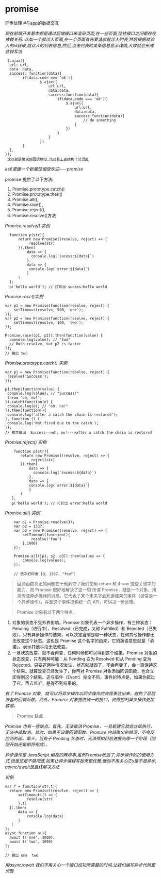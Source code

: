 # promise
异步处理
#与app的数据交互


*现在前端开发基本都是通过后端接口来渲染页面,在一些页面,往往接口之间都存在依赖关系. 比如一个就诊人页面,在一个页面首先要请求就诊人列表,然后根据就诊人的id获取,就诊人的列表信息,然后,点击列表的某条信息显示详情,大致就会形成这种写法*

```
 $.ajax({
  url: url,
  data: data,
  success: function(data){
        if(data.code === 'ok'){
                $.ajax({
                    url:url,
                    data:data,
                    success:function(data){
                        if(data.code === 'ok'){
                            $.ajax({
                                url:url,
                                data:data,
                                success:function(data){
                                    // do something
                                }
                            })
                        }
                    }
                })
        }
  },
});
 这也就是常说的回调地狱,代码看上去结构十分混乱
```


*es6里面一个新属性很受欢迎----promise*

promise 提供了以下方法:
1. Promise.prototype.catch()
2. Promise.prototype.then() 
3. Promise.all(),
4. Promise.race(),
5. Promise.reject(),
6. Promise.resolve()方法


*Promise.resolve() 实例*
 ```
   function p(str){
       return new Promise((resolve, reject) => {
            resolve(str)
       }).then(
           data => {
             console.log(`sucess:${data}`)
           },
           data => {
            console.log(`error:${data}`)
           }
       )
   };
   p('hello world'); // 打印出 sucess:hello world
 ```

*Promise.race()实例*
```
var p1 = new Promise(function(resolve, reject) { 
    setTimeout(resolve, 500, 'one'); 
});
var p2 = new Promise(function(resolve, reject) { 
    setTimeout(resolve, 100, 'two'); 
});

Promise.race([p1, p2]).then(function(value) {
  console.log(value); // "two"
  // Both resolve, but p2 is faster
});
// 输出 two
```

 *Promise.prototype.catch() 实例*
 ```
 var p1 = new Promise(function(resolve, reject) {
  resolve('Success');
 });

p1.then(function(value) {
  console.log(value); // "Success!"
  throw 'oh, no!';
}).catch(function(e) {
  console.log(e); // "oh, no!"
}).then(function(){
  console.log('after a catch the chain is restored');
}, function () {
  console.log('Not fired due to the catch');
});
 // 依次输出  Success-->oh, no!--->after a catch the chain is restored
```

 *Promise.reject() 实例*

```
    function p(str){
       return new Promise((resolve, reject) => {
            reject(str)
       }).then(
           data => {
             console.log(`sucess:${data}`)
           },
           data => {
           console.log(`error:${data}`)
           }
       )
   };
   p('hello world'); // 打印出 error:hello world
```

*Promise.all() 实例*
``` 
    var p1 = Promise.resolve(3);
    var p2 = 1337;
    var p3 = new Promise((resolve, reject) => {
        setTimeout(function(){
            resolve('foo')
        },1000)
    }); 

    Promise.all([p1, p2, p3]).then(values => { 
        console.log(values); 
    });

    // 依次打印出 [3, 1337, "foo"] 

```


> 回调函数真正的问题在于他剥夺了我们使用 return 和 throw 这些关键字的能力。而 Promise 很好地解决了这一切
所谓 Promise，就是一个对象，用来传递异步操作的消息。它代表了某个未来才会知道结果的事件（通常是一个异步操作），并且这个事件提供统一的 API，可供进一步处理。

> Promise 对象有以下两个特点。
1. 对象的状态不受外界影响。Promise 对象代表一个异步操作，有三种状态：Pending（进行中）、Resolved（已完成，又称 Fulfilled）和 Rejected（已失败）。只有异步操作的结果，可以决定当前是哪一种状态，任何其他操作都无法改变这个状态。这也是 Promise 这个名字的由来，它的英语意思就是「承诺」，表示其他手段无法改变。
2. 一旦状态改变，就不会再变，任何时候都可以得到这个结果。Promise 对象的状态改变，只有两种可能：从 Pending 变为 Resolved 和从 Pending 变为 Rejected。只要这两种情况发生，状态就凝固了，不会再变了，会一直保持这个结果。就算改变已经发生了，你再对 Promise 对象添加回调函数，也会立即得到这个结果。这与事件（Event）完全不同，事件的特点是，如果你错过了它，再去监听，是得不到结果的。

*有了 Promise 对象，就可以将异步操作以同步操作的流程表达出来，避免了层层嵌套的回调函数。此外，Promise 对象提供统一的接口，使得控制异步操作更加容易。*

> Promise 缺点

*Promise 也有一些缺点。首先，无法取消 Promise，一旦新建它就会立即执行，无法中途取消。其次，如果不设置回调函数，Promise 内部抛出的错误，不会反应到外部。第三，当处于 Pending 状态时，无法得知目前进展到哪一个阶段（刚刚开始还是即将完成）。*

*异步操作是 JavaScript 编程的麻烦事,虽然Promise改进了,异步操作的的使用方式,但是还是不够彻底,如果让异步编程写起来更优雅,做到不用关心它s是不是异步, async/await是最终解决方法*

*实例*
``` 
var f = function(str,t){
  return new Promise((resolve, reject) => {
      setTimeout(() => {
          resolve(str)
      },t)
  }).then(
      data => {
          console.log(data)
      }
   )
};
async function a(){
  await f('one', 3000);
  await f('two', 1000)
};

// 输出 one  two

```

*用async/await 我们不用关心一个接口成功所需要的时间,让我们编写异步代码更优雅*

